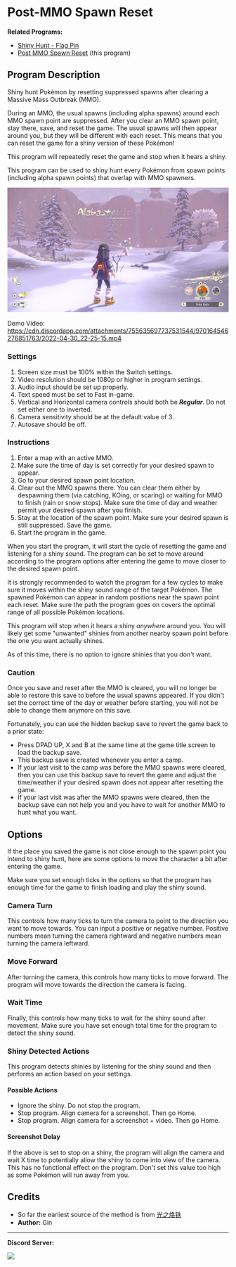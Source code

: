 ﻿# Post-MMO Spawn Reset

**Related Programs:**
- [Shiny Hunt - Flag Pin](ShinyHunt-FlagPin.md)
- [Post MMO Spawn Reset](PostMMOSpawnReset.md) (this program)

## Program Description

Shiny hunt Pokémon by resetting suppressed spawns after clearing a Massive Mass Outbreak (MMO).

During an MMO, the usual spawns (including alpha spawns) around each MMO spawn point are suppressed. After you clear an MMO spawn point, stay there, save, and reset the game. The usual spawns will then appear around you, but they will be different with each reset. This means that you can reset the game for a shiny version of these Pokémon!

This program will repeatedly reset the game and stop when it hears a shiny.

This program can be used to shiny hunt every Pokémon from spawn points (including alpha spawn points) that overlap with MMO spawners.


<img src="images/PostMMO-0.jpg">

Demo Video: https://cdn.discordapp.com/attachments/755635697737531544/970164546276851763/2022-04-30_22-25-15.mp4


### Settings

1. Screen size must be 100% within the Switch settings.
2. Video resolution should be 1080p or higher in program settings.
3. Audio input should be set up properly.
4. Text speed must be set to Fast in-game.
5. Vertical and Horizontal camera controls should both be ***Regular***. Do not set either one to inverted.
6. Camera sensitivity should be at the default value of 3.
7. Autosave should be off.


### Instructions

1. Enter a map with an active MMO.
2. Make sure the time of day is set correctly for your desired spawn to appear.
3. Go to your desired spawn point location.
4. Clear out the MMO spawns there. You can clear them either by despawning them (via catching, KOing, or scaring) or waiting for MMO to finish (rain or snow stops). Make sure the time of day and weather permit your desired spawn after you finish.
5. Stay at the location of the spawn point. Make sure your desired spawn is still suppressed. Save the game.
6. Start the program in the game.

<!-- <img src="images/ShinyHunt-FlagPin-1.png"> -->

When you start the program, it will start the cycle of resetting the game and listening for a shiny sound. The program can be set to move around according to the program options after entering the game to move closer to the desired spawn point.

It is strongly recommended to watch the program for a few cycles to make sure it moves within the shiny sound range of the target Pokémon. The spawned Pokémon can appear in random positions near the spawn point each reset. Make sure the path the program goes on covers the optimal range of all possible Pokémon locations.

This program will stop when it hears a shiny *anywhere* around you. You will likely get some "unwanted" shinies from another nearby spawn point before the one you want actually shines.

As of this time, there is no option to ignore shinies that you don't want.


### Caution

Once you save and reset after the MMO is cleared, you will no longer be able to restore this save to before the usual spawns appeared. If you didn't set the correct time of the day or weather before starting, you will not be able to change them anymore on this save.

Fortunately, you can use the hidden backup save to revert the game back to a prior state:
- Press DPAD UP, X and B at the same time at the game title screen to load the backup save.
- This backup save is created whenever you enter a camp.
- If your last visit to the camp was before the MMO spawns were cleared, then you can use this backup save to revert the game and adjust the time/weather if your desired spawn does not appear after resetting the game.
- If your last visit was after the MMO spawns were cleared, then the backup save can not help you and you have to wait for another MMO to hunt what you want.


## Options

If the place you saved the game is not close enough to the spawn point you intend to shiny hunt, here are some options to move the character a bit after entering the game.

Make sure you set enough ticks in the options so that the program has enough time for the game to finish loading and play the shiny sound.


### Camera Turn

This controls how many ticks to turn the camera to point to the direction you want to move towards. You can input a positive or negative number. Positive numbers mean turning the camera rightward and negative numbers mean turning the camera leftward.


### Move Forward

After turning the camera, this controls how many ticks to move forward. The program will move towards the direction the camera is facing.


### Wait Time

Finally, this controls how many ticks to wait for the shiny sound after movement. Make sure you have set enough total time for the program to detect the shiny sound.


### Shiny Detected Actions

This program detects shinies by listening for the shiny sound and then performs an action based on your settings.

#### Possible Actions  
- Ignore the shiny. Do not stop the program.
- Stop program. Align camera for a screenshot. Then go Home.
- Stop program. Align camera for a screenshot + video. Then go Home.

#### Screenshot Delay  
If the above is set to stop on a shiny, the program will align the camera and wait X time to potentially allow the shiny to come into view of the camera.
This has no functional effect on the program. Don't set this value too high as some Pokémon will run away from you.


## Credits 
- So far the earliest source of the method is from [光之烙铁](https://tiebac.baidu.com/p/7759990346?pn=1)
- **Author:** Gin



<hr>

**Discord Server:** 

[<img src="https://canary.discordapp.com/api/guilds/695809740428673034/widget.png?style=banner2">](https://discord.gg/cQ4gWxN)
